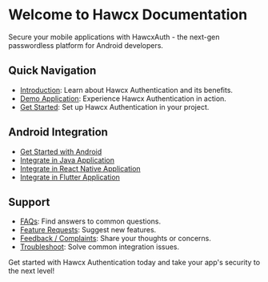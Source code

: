 <!-- Cloudflare Web Analytics -->
<script defer src='https://static.cloudflareinsights.com/beacon.min.js' data-cf-beacon='{"token": "8198f457b3e440248e3af20729bd47c5"}'></script>
<!-- End Cloudflare Web Analytics -->

<!-- Google tag (gtag.js) -->
<script async src="https://www.googletagmanager.com/gtag/js?id=G-B89K3ZN1LX"></script>
<script>
  window.dataLayer = window.dataLayer || [];
  function gtag(){dataLayer.push(arguments);}
  gtag('js', new Date());

  gtag('config', 'G-B89K3ZN1LX');
</script>


# Welcome to Hawcx Documentation

Secure your mobile applications with HawcxAuth - the next-gen passwordless platform for Android developers.

## Quick Navigation

- [Introduction](introduction.md): Learn about Hawcx Authentication and its benefits.
- [Demo Application](demo-application.md): Experience Hawcx Authentication in action.
- [Get Started](get-started.md): Set up Hawcx Authentication in your project.

## Android Integration

- [Get Started with Android](get-started.md)
- [Integrate in Java Application](android/java-integration.md)
- [Integrate in React Native Application](android/react-integration.md)
- [Integrate in Flutter Application](android/flutter-integration.md)
<!-- - [Next Steps](android/next-steps.md) -->

## Support

- [FAQs](faqs.md): Find answers to common questions.
- [Feature Requests](feature-requests.md): Suggest new features.
- [Feedback / Complaints](feedback.md): Share your thoughts or concerns.
- [Troubleshoot](troubleshoot.md): Solve common integration issues.

Get started with Hawcx Authentication today and take your app's security to the next level!

